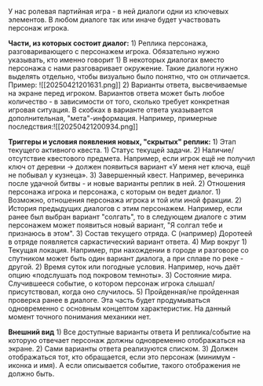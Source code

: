    У нас ролевая партийная игра - в ней диалоги одни из ключевых элементов. В любом диалоге так или иначе будет участвовать персонаж игрока.

   **Части, из которых состоит диалог:**
	1) Реплика персонажа, разговаривающего с персонажем игрока. Обязательно нужно указывать, кто именно говорит
		1) В некоторых диалогах вместо персонажа с нами разговаривает окружение. Такие диалоги нужно выделять отдельно, чтобы визуально было понятно, что он отличается. Пример:
	 ![[20250421201631.png]]
	2) Варианты ответа, высвечиваемые на экране перед игроком. Вариантов ответа может быть любое количество - в зависимости от того, сколько требует конкретная игровая ситуация. В скобках в варианте ответа указывается дополнительная, "мета"-информация. Например, примерные последствия:![[20250421200934.png]]

   **Триггеры и условия появления новых, "скрытых" реплик:**
	1) Этап текущего активного квеста. 
		1) Статус текущей задачи. 
		2) Наличие/отсутствие квестового предмета. Например, если игрок ещё не получил ключ от деревни → должен появиться вариант «У меня нет ключа, ещё не побывал у кузнеца».
		3) Завершенный квест. Например, вечеринка после удачной битвы - и новые варианты реплик в ней.
	2) Отношения персонажа игрока и персонажа, с которым он ведет диалог. 
		1) Возможно, отношения персонажа игрока и той или иной фракции. 
		2) История предыдущих диалогов с этим персонажем. Например, если ранее был выбран вариант "солгать", то в следующем диалоге с этим персонажем может появиться новый вариант, "Я солгал тебе и признаюсь в этом".
	3) Состав текущего отряда. С (например) Доротеей в отряде появляется саркастический вариант ответа.
	4) Мир вокруг
		1) Текущая локация. Например, при нахождении в городе и разговоре со спутником может быть один вариант диалога, а при сплаве по реке - другой.
		2) Время суток или погодные условия. Например, ночь даёт опцию «подслушать под покровом темноты».
		3) Состояние мира. Случившееся событие, о котором персонаж игрока слышал/присутствовал, когда оно случилось.
	5) Пройденная/не пройденная проверка ранее в диалоге. Эта часть будет продумываться одновременно с основным концептом характеристик. На данный момент точного понимания механики нет.

   **Внешний вид**
	1) Все доступные варианты ответа И реплика/событие на которую отвечает персонаж должны одновременно отображаться на экране.
	2) Сами варианты ответа реализуются списком.
	3) Должен отображаться тот, кто обращается, если это персонаж (минимум - иконка и имя). А если описывается событие, такого отображения не должно быть.